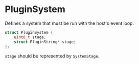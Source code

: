 # PluginSystem

Defines a system that must be run with the host's event loop.

```C
struct PluginSystem {
    uint8_t stage;
    struct PluginString* stage;
};
```


`stage` should be represented by `SystemStage`.